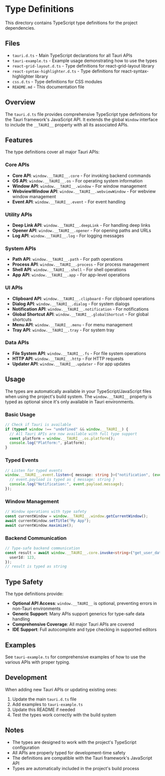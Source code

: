 # Type Definitions

This directory contains TypeScript type definitions for the project dependencies.

## Files

- `tauri.d.ts` - Main TypeScript declarations for all Tauri APIs
- `tauri-example.ts` - Example usage demonstrating how to use the types
- `react-grid-layout.d.ts` - Type definitions for react-grid-layout library
- `react-syntax-highlighter.d.ts` - Type definitions for react-syntax-highlighter library
- `css.d.ts` - Type definitions for CSS modules
- `README.md` - This documentation file

## Overview

The `tauri.d.ts` file provides comprehensive TypeScript type definitions for the Tauri framework's JavaScript API. It extends the global `Window` interface to include the `__TAURI__` property with all its associated APIs.

## Features

The type definitions cover all major Tauri APIs:

### Core APIs

- **Core API**: `window.__TAURI__.core` - For invoking backend commands
- **OS API**: `window.__TAURI__.os` - For operating system information
- **Window API**: `window.__TAURI__.window` - For window management
- **WebviewWindow API**: `window.__TAURI__.webviewWindow` - For webview window management
- **Event API**: `window.__TAURI__.event` - For event handling

### Utility APIs

- **Deep Link API**: `window.__TAURI__.deepLink` - For handling deep links
- **Opener API**: `window.__TAURI__.opener` - For opening paths and URLs
- **Log API**: `window.__TAURI__.log` - For logging messages

### System APIs

- **Path API**: `window.__TAURI__.path` - For path operations
- **Process API**: `window.__TAURI__.process` - For process management
- **Shell API**: `window.__TAURI__.shell` - For shell operations
- **App API**: `window.__TAURI__.app` - For app-level operations

### UI APIs

- **Clipboard API**: `window.__TAURI__.clipboard` - For clipboard operations
- **Dialog API**: `window.__TAURI__.dialog` - For system dialogs
- **Notification API**: `window.__TAURI__.notification` - For notifications
- **Global Shortcut API**: `window.__TAURI__.globalShortcut` - For global shortcuts
- **Menu API**: `window.__TAURI__.menu` - For menu management
- **Tray API**: `window.__TAURI__.tray` - For system tray

### Data APIs

- **File System API**: `window.__TAURI__.fs` - For file system operations
- **HTTP API**: `window.__TAURI__.http` - For HTTP requests
- **Updater API**: `window.__TAURI__.updater` - For app updates

## Usage

The types are automatically available in your TypeScript/JavaScript files when using the project's build system. The `window.__TAURI__` property is typed as optional since it's only available in Tauri environments.

### Basic Usage

```typescript
// Check if Tauri is available
if (typeof window !== "undefined" && window.__TAURI__) {
  // All Tauri APIs are now available with full type support
  const platform = window.__TAURI__.os.platform();
  console.log("Platform:", platform);
}
```

### Typed Events

```typescript
// Listen for typed events
window.__TAURI__.event.listen<{ message: string }>("notification", (event) => {
  // event.payload is typed as { message: string }
  console.log("Notification:", event.payload.message);
});
```

### Window Management

```typescript
// Window operations with type safety
const currentWindow = window.__TAURI__.window.getCurrentWindow();
await currentWindow.setTitle("My App");
await currentWindow.maximize();
```

### Backend Communication

```typescript
// Type-safe backend communication
const result = await window.__TAURI__.core.invoke<string>("get_user_data", {
  userId: 123,
});
// result is typed as string
```

## Type Safety

The type definitions provide:

- **Optional API Access**: `window.__TAURI__` is optional, preventing errors in non-Tauri environments
- **Generic Support**: Many APIs support generics for type-safe data handling
- **Comprehensive Coverage**: All major Tauri APIs are covered
- **IDE Support**: Full autocomplete and type checking in supported editors

## Examples

See `tauri-example.ts` for comprehensive examples of how to use the various APIs with proper typing.

## Development

When adding new Tauri APIs or updating existing ones:

1. Update the main `tauri.d.ts` file
2. Add examples to `tauri-example.ts`
3. Update this README if needed
4. Test the types work correctly with the build system

## Notes

- The types are designed to work with the project's TypeScript configuration
- All APIs are properly typed for development-time safety
- The definitions are compatible with the Tauri framework's JavaScript API
- Types are automatically included in the project's build process
